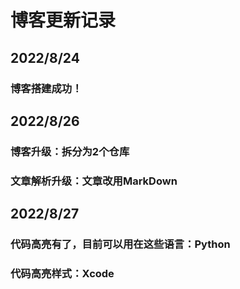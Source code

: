 # 博客更新记录


## 2022/8/24

### 博客搭建成功！


## 2022/8/26

### 博客升级：拆分为2个仓库

### 文章解析升级：文章改用MarkDown


## 2022/8/27 

### 代码高亮有了，目前可以用在这些语言：Python
### 代码高亮样式：Xcode